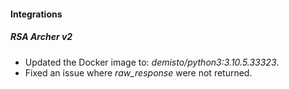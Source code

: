 
#### Integrations
##### RSA Archer v2
- Updated the Docker image to: *demisto/python3:3.10.5.33323*.
- Fixed an issue where *raw_response* were not returned.
